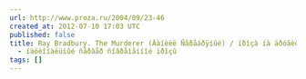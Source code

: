 ```yaml
---
url: http://www.proza.ru/2004/09/23-46
created_at: 2012-07-10 17:03 UTC
published: false
title: Ray Bradbury. The Murderer (Äàíèèë Ñåðåáðÿíûé) / ïðîçà íà äðóãèõ ÿçûêàõ / Ïðîçà.ðó
  - íàöèîíàëüíûé ñåðâåð ñîâðåìåííîé ïðîçû
tags: []
---
```



